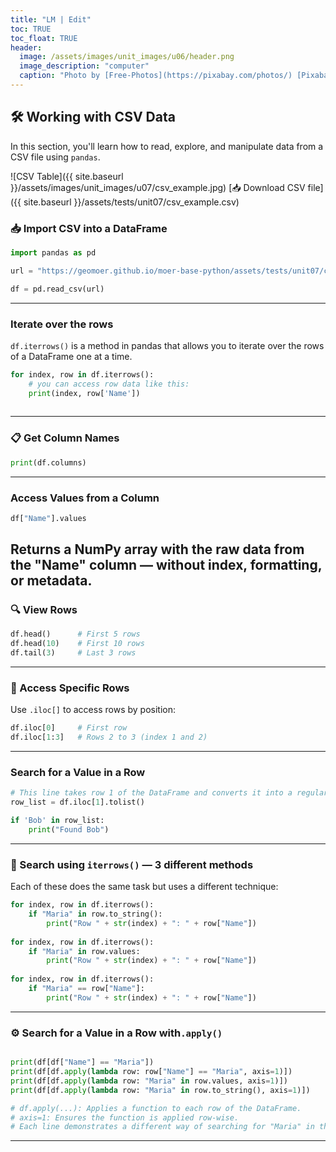 ```yaml
---
title: "LM | Edit"
toc: TRUE
toc_float: TRUE
header:
  image: /assets/images/unit_images/u06/header.png
  image_description: "computer"
  caption: "Photo by [Free-Photos](https://pixabay.com/photos/) [Pixabay](https://pixabay.com/de/)"
---
```


## 🛠️ Working with CSV Data

In this section, you'll learn how to read, explore, and manipulate data from a CSV file using `pandas`.

![CSV Table]({{ site.baseurl }}/assets/images/unit_images/u07/csv_example.jpg)
[📥 Download CSV file]({{ site.baseurl }}/assets/tests/unit07/csv_example.csv)


### 📥 Import CSV into a DataFrame

```python
import pandas as pd

url = "https://geomoer.github.io/moer-base-python/assets/tests/unit07/csv_example.csv"

df = pd.read_csv(url)

```
---
### Iterate over the rows
`df.iterrows()` is a method in pandas that allows you to iterate over the rows of a DataFrame one at a time.

```python
for index, row in df.iterrows():
    # you can access row data like this:
    print(index, row['Name'])
    
```


---
### 📋 Get Column Names

```python
print(df.columns)
```
---

###  Access Values from a Column

```python
df["Name"].values
```
 Returns a NumPy array with the raw data from the "Name" column — without index, formatting, or metadata.
---
### 🔍 View Rows
```python
df.head()      # First 5 rows
df.head(10)    # First 10 rows
df.tail(3)     # Last 3 rows
```

---

### 🔢 Access Specific Rows

Use `.iloc[]` to access rows by position:

```python
df.iloc[0]     # First row
df.iloc[1:3]   # Rows 2 to 3 (index 1 and 2)
```
---

### Search for a Value in a Row 

```python
# This line takes row 1 of the DataFrame and converts it into a regular Python list.
row_list = df.iloc[1].tolist()

if 'Bob' in row_list:
    print("Found Bob")
```
---

### 🔁  Search using `iterrows()` — 3 different methods


Each of these does the same task but uses a different technique:

```python
for index, row in df.iterrows():
    if "Maria" in row.to_string():
        print("Row " + str(index) + ": " + row["Name"])
        
for index, row in df.iterrows():
    if "Maria" in row.values:
        print("Row " + str(index) + ": " + row["Name"])
        
for index, row in df.iterrows():
    if "Maria" == row["Name"]:
        print("Row " + str(index) + ": " + row["Name"])
```

---


### ⚙️ Search for a Value in a Row with`.apply()` 

```python

print(df[df["Name"] == "Maria"])
print(df[df.apply(lambda row: row["Name"] == "Maria", axis=1)])
print(df[df.apply(lambda row: "Maria" in row.values, axis=1)])
print(df[df.apply(lambda row: "Maria" in row.to_string(), axis=1)])

# df.apply(...): Applies a function to each row of the DataFrame.
# axis=1: Ensures the function is applied row-wise.
# Each line demonstrates a different way of searching for "Maria" in the rows.


```
---



